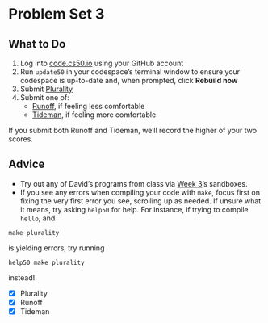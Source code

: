 # Problem Set 3
## What to Do
1. Log into [code.cs50.io](https://code.cs50.io/) using your GitHub account
2. Run `update50` in your codespace’s terminal window to ensure your codespace is up-to-date and, when prompted, click **Rebuild now**
3. Submit [Plurality](https://cs50.harvard.edu/x/2022/psets/3/plurality/)
4. Submit one of:
   - [Runoff](https://cs50.harvard.edu/x/2022/psets/3/runoff/), if feeling less comfortable
   - [Tideman](https://cs50.harvard.edu/x/2022/psets/3/tideman/), if feeling more comfortable

If you submit both Runoff and Tideman, we’ll record the higher of your two scores.

## Advice
- Try out any of David’s programs from class via [Week 3](https://cs50.harvard.edu/x/2022/weeks/3/)’s sandboxes.
- If you see any errors when compiling your code with `make`, focus first on fixing the very first error you see, scrolling up as needed. If unsure what it means, try asking `help50` for help. For instance, if trying to compile `hello`, and

```
make plurality
```

is yielding errors, try running

```
help50 make plurality
```

instead!

- [x] Plurality
- [x] Runoff
- [x] Tideman
